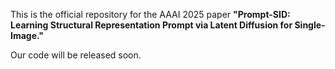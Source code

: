 This is the official repository for the AAAI 2025 paper **"Prompt-SID: Learning Structural Representation Prompt via Latent Diffusion for Single-Image."**

Our code will be released soon.
